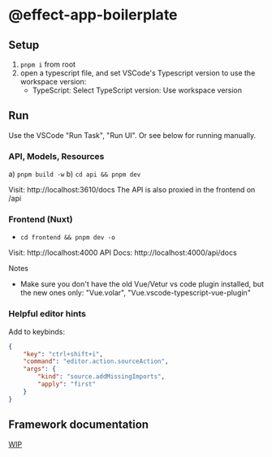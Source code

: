 # @effect-app-boilerplate

## Setup

1. `pnpm i` from root
2. open a typescript file, and set VSCode's Typescript version to use the workspace version:
   - TypeScript: Select TypeScript version: Use workspace version

## Run

Use the VSCode "Run Task", "Run UI".
Or see below for running manually.

### API, Models, Resources

a) `pnpm build -w`
b) `cd api && pnpm dev`

Visit: http://localhost:3610/docs
The API is also proxied in the frontend on /api

### Frontend (Nuxt)

- `cd frontend && pnpm dev -o`

Visit: http://localhost:4000
API Docs: http://localhost:4000/api/docs

Notes

- Make sure you don't have the old Vue/Vetur vs code plugin installed, but the new ones only: "Vue.volar", "Vue.vscode-typescript-vue-plugin"

### Helpful editor hints

Add to keybinds:

```json
{
    "key": "ctrl+shift+i",
    "command": "editor.action.sourceAction",
    "args": {
        "kind": "source.addMissingImports",
        "apply": "first"
    }
}
```

## Framework documentation

[WIP](https://github.com/effect-ts-app/docs)
